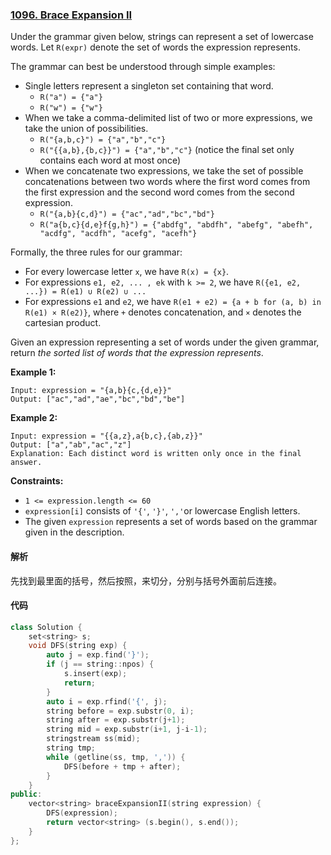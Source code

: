 ### [1096. Brace Expansion II](https://leetcode.com/problems/brace-expansion-ii/)

Under the grammar given below, strings can represent a set of lowercase words. Let `R(expr)` denote the set of words the expression represents.

The grammar can best be understood through simple examples:

- Single letters represent a singleton set containing that word.
  - `R("a") = {"a"}`
  - `R("w") = {"w"}`
- When we take a comma-delimited list of two or more expressions, we take the union of possibilities.
  - `R("{a,b,c}") = {"a","b","c"}`
  - `R("{{a,b},{b,c}}") = {"a","b","c"}` (notice the final set only contains each word at most once)
- When we concatenate two expressions, we take the set of possible concatenations between two words where the first word comes from the first expression and the second word comes from the second expression.
  - `R("{a,b}{c,d}") = {"ac","ad","bc","bd"}`
  - `R("a{b,c}{d,e}f{g,h}") = {"abdfg", "abdfh", "abefg", "abefh", "acdfg", "acdfh", "acefg", "acefh"}`

Formally, the three rules for our grammar:

- For every lowercase letter `x`, we have `R(x) = {x}`.
- For expressions `e1, e2, ... , ek` with `k >= 2`, we have `R({e1, e2, ...}) = R(e1) ∪ R(e2) ∪ ...`
- For expressions `e1` and `e2`, we have `R(e1 + e2) = {a + b for (a, b) in R(e1) × R(e2)}`, where `+` denotes concatenation, and `×` denotes the cartesian product.

Given an expression representing a set of words under the given grammar, return *the sorted list of words that the expression represents*.

 

**Example 1:**

```
Input: expression = "{a,b}{c,{d,e}}"
Output: ["ac","ad","ae","bc","bd","be"]
```

**Example 2:**

```
Input: expression = "{{a,z},a{b,c},{ab,z}}"
Output: ["a","ab","ac","z"]
Explanation: Each distinct word is written only once in the final answer.
```

 

**Constraints:**

- `1 <= expression.length <= 60`
- `expression[i]` consists of `'{'`, `'}'`, `','`or lowercase English letters.
- The given `expression` represents a set of words based on the grammar given in the description.

#### 解析

先找到最里面的括号，然后按照，来切分，分别与括号外面前后连接。

#### 代码

```c++
class Solution {
    set<string> s;
    void DFS(string exp) {
        auto j = exp.find('}');
        if (j == string::npos) {
            s.insert(exp);
            return;
        }
        auto i = exp.rfind('{', j);
        string before = exp.substr(0, i);
        string after = exp.substr(j+1);
        string mid = exp.substr(i+1, j-i-1);
        stringstream ss(mid);
        string tmp;
        while (getline(ss, tmp, ',')) {
            DFS(before + tmp + after);
        }
    }
public:
    vector<string> braceExpansionII(string expression) {
        DFS(expression);
        return vector<string> (s.begin(), s.end());
    }
};
```
